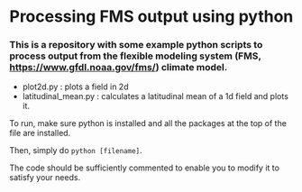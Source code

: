 # Processing FMS output using python

### This is a repository with some example python scripts to process output from the flexible modeling system (FMS, https://www.gfdl.noaa.gov/fms/) climate model.

+ plot2d.py : plots a field in 2d
+ latitudinal_mean.py : calculates a latitudinal mean of a 1d field and plots it.

To run, make sure python is installed and all the packages at the top of the file are installed.

Then, simply do `python [filename]`.

The code should be sufficiently commented to enable you to modify it to satisfy your needs.
